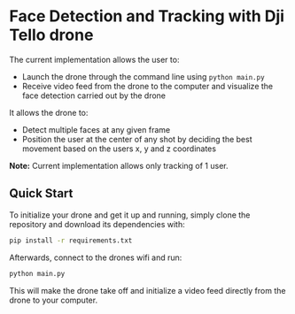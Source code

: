 # Face Detection and Tracking with Dji Tello drone

The current implementation allows the user to:

- Launch the drone through the command line using `python main.py`
- Receive video feed from the drone to the computer and visualize the face detection carried out by the drone

It allows the drone to:

- Detect multiple faces at any given frame
- Position the user at the center of any shot by deciding the best movement based on the users x, y and z coordinates

**Note:** Current implementation allows only tracking of 1 user.

## Quick Start

To initialize your drone and get it up and running, simply clone the repository and download its dependencies with:

```bash
pip install -r requirements.txt
```

Afterwards, connect to the drones wifi and run:

```bash
python main.py
```

This will make the drone take off and initialize a video feed directly from the drone to your computer.


